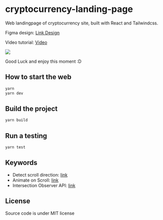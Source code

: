 # cryptocurrency-landing-page

Web landingpage of cryptocurrency site, built with React and Tailwindcss.

Figma design: [Link Design](https://www.figma.com/file/WfwAFfRqacnkLrVd55CaFc/NEFA---Cryptocurrency-Web-App-(Community)-(Copy)?node-id=0%3A1&t=KPSduKSvBFpz4C0h-0)

Video tutorial: [Video](https://www.youtube.com/watch?v=H32g1ORCcdk&t=19s)

![](https://res.cloudinary.com/anhchangtoanhoc97/image/upload/v1672154231/Screen_Shot_2022-12-27_at_22.15.28_xrufht.png)

Good Luck and enjoy this moment :D

## How to start the web

```bash
yarn
yarn dev
```

## Build the project

```bash
yarn build
```

## Run a testing

```bash
yarn test
```

## Keywords

- Detect scroll direction: [link](https://stackoverflow.com/questions/62497110/detect-scroll-direction-in-react-js)
- Animate on Scroll: [link](https://developer.mozilla.org/en-US/docs/Web/API/Intersection_Observer_API)
- Intersection Observer API: [link](https://developer.mozilla.org/en-US/docs/Web/API/Intersection_Observer_API)


## License

Source code is under MIT license
